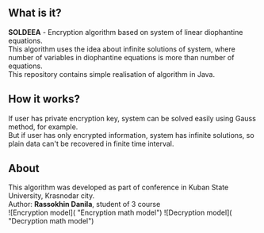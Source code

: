 ## What is it?
<b>SOLDEEA</b> - Encryption algorithm based on system of linear diophantine equations.
<br>
This algorithm uses the idea about infinite solutions of system, where number of variables in diophantine equations is more than number of equations.
<br>
This repository contains simple realisation of algorithm in Java.
## How it works?
If user has private encryption key, system can be solved easily using Gauss method, for example.
<br>
But if user has only encrypted information, system has infinite solutions, so plain data can't be recovered in finite time interval.
<br>
## About
This algorithm was developed as part of conference in Kuban State University, Krasnodar city.
<br>
Author: <b>Rassokhin Danila</b>, student of 3 course
<br>
![Encryption model]( "Encryption math model")
![Decryption model]( "Decryption math model")
